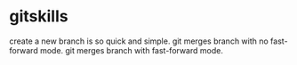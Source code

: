 # gitskills
create a new branch is so quick and simple.
git merges branch with no fast-forward mode.
git merges branch with fast-forward mode.
